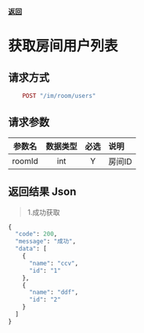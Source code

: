 [**返回**](https://github.com/ccba/aliyun-live-appserver-doc#users)

# 获取房间用户列表

## 请求方式 ##
```ruby
    POST "/im/room/users"
```

## 请求参数 ##

参数名|数据类型|必选|说明
:------:|:------:|:------:|:------
roomId|int|Y|房间ID

## 返回结果 Json ##
>1.成功获取
```python
{
  "code": 200,
  "message": "成功",
  "data": [
    {
      "name": "ccv",
      "id": "1"
    },
    {
      "name": "ddf",
      "id": "2"
    }
  ]
}
```

